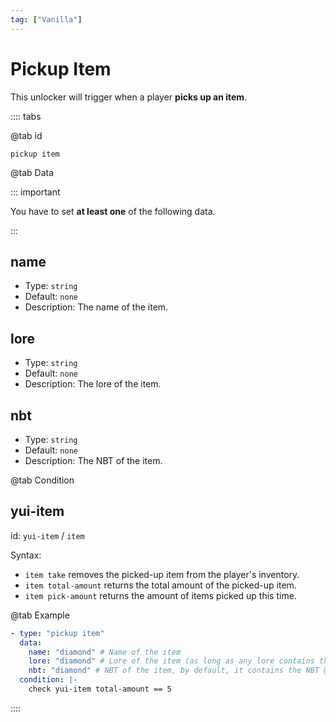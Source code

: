 ```yaml
---
tag: ["Vanilla"]
---
```


# Pickup Item

This unlocker will trigger when a player **picks up an item**.

:::: tabs

@tab id

`pickup item`

@tab Data

::: important

You have to set **at least one** of the following data.

:::

## name <Badge text="Optional" type="tip" />

- Type: `string`
- Default: `none`
- Description: The name of the item.

## lore <Badge text="Optional" type="tip" />

- Type: `string`
- Default: `none`
- Description: The lore of the item.

## nbt <Badge text="Optional" type="tip" />

- Type: `string`
- Default: `none`
- Description: The NBT of the item.

@tab Condition

## yui-item

id: `yui-item` / `item`

Syntax:
- `item take` removes the picked-up item from the player's inventory.
- `item total-amount` returns the total amount of the picked-up item.
- `item pick-amount` returns the amount of items picked up this time.

@tab Example

```yaml
- type: "pickup item"
  data:
    name: "diamond" # Name of the item
    lore: "diamond" # Lore of the item (as long as any lore contains the corresponding content)
    nbt: "diamond" # NBT of the item, by default, it contains the NBT @yuillustration-item-pickup
  condition: |-
    check yui-item total-amount == 5
```

::::